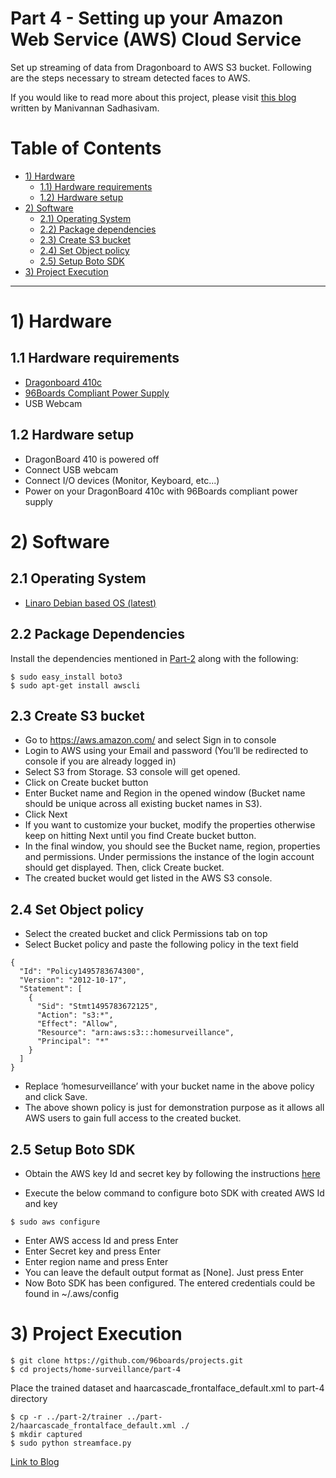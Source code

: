 # Part 4 - Setting up your Amazon Web Service (AWS) Cloud Service

Set up streaming of data from Dragonboard to AWS S3 bucket. Following are the steps necessary
to stream detected faces to AWS.

If you would like to read more about this project, please visit [this blog](http://www.96boards.org/blog/part-4-home-surveillance-project-96boards/) written by Manivannan Sadhasivam.

# Table of Contents

- [1) Hardware](#1-hardware)
   - [1.1) Hardware requirements](#11-hardware-requirements)
   - [1.2) Hardware setup](#12-hardware-setup)
- [2) Software](#2-software)   
   - [2.1) Operating System](#21-operating-system)
   - [2.2) Package dependencies](#22-package-dependencies)
   - [2.3) Create S3 bucket](#23-create-s3-bucket)
   - [2.4) Set Object policy](#24-set-object-policy)
   - [2.5) Setup Boto SDK](#25-setup-boto-sdk)
- [3) Project Execution](#3-project-execution)

***

# 1) Hardware

## 1.1 Hardware requirements

- [Dragonboard 410c](http://www.96boards.org/product/dragonboard410c/)
- [96Boards Compliant Power Supply](http://www.96boards.org/product/power/)
- USB Webcam

## 1.2 Hardware setup

- DragonBoard 410 is powered off
- Connect USB webcam
- Connect I/O devices (Monitor, Keyboard, etc...)
- Power on your DragonBoard 410c with 96Boards compliant power supply

# 2) Software

## 2.1 Operating System

- [Linaro Debian based OS (latest)](https://github.com/96boards/documentation/blob/master/ConsumerEdition/DragonBoard-410c/Downloads/Debian.md)

## 2.2 Package Dependencies
 
Install the dependencies mentioned in [Part-2](../part-2) along with the following:

``` shell
$ sudo easy_install boto3
$ sudo apt-get install awscli
```
## 2.3 Create S3 bucket
 
- Go to https://aws.amazon.com/ and select Sign in to console 
- Login to AWS using your Email and password (You’ll be redirected to console if you are already logged in)
- Select S3 from Storage. S3 console will get opened.
- Click on Create bucket button
- Enter Bucket name and Region in the opened window (Bucket name should be unique across all existing bucket names in S3). 
- Click Next
- If you want to customize your bucket, modify the properties otherwise keep on hitting Next until you find Create bucket button.
- In the final window, you should see the Bucket name, region, properties and permissions. Under permissions the instance of the login account should get displayed. Then, click Create bucket.
- The created bucket would get listed in the AWS S3 console.
 
## 2.4 Set Object policy
 
- Select the created bucket and click Permissions tab on top
- Select Bucket policy and paste the following policy in the text field

```shell 	
{
  "Id": "Policy1495783674300",
  "Version": "2012-10-17",
  "Statement": [
    {
      "Sid": "Stmt1495783672125",
      "Action": "s3:*",
      "Effect": "Allow",
      "Resource": "arn:aws:s3:::homesurveillance",
      "Principal": "*"
    }
  ]
}
```
- Replace ‘homesurveillance’ with your bucket name in the above policy and click Save.
- The above shown policy is just for demonstration purpose as it allows all AWS users to gain full access to the created bucket.
 
## 2.5 Setup Boto SDK
 
- Obtain the AWS key Id and secret key by following the instructions [here](https://aws.amazon.com/premiumsupport/knowledge-center/create-access-key/)

- Execute the below command to configure boto SDK with created AWS Id and key
 ```shell
 $ sudo aws configure
 ```
 - Enter AWS access Id and press Enter
 - Enter Secret key and press Enter 
 - Enter region name and press Enter
 - You can leave the default output format as [None]. Just press Enter
 - Now Boto SDK has been configured. The entered credentials could be found in ~/.aws/config
 
# 3) Project Execution

``` shell
$ git clone https://github.com/96boards/projects.git
$ cd projects/home-surveillance/part-4
```
Place the trained dataset and haarcascade_frontalface_default.xml to part-4 directory

``` shell
$ cp -r ../part-2/trainer ../part-2/haarcascade_frontalface_default.xml ./
$ mkdir captured
$ sudo python streamface.py
```
[Link to Blog](http://www.96boards.org/blog/part-4-home-surveillance-project-96boards/)
